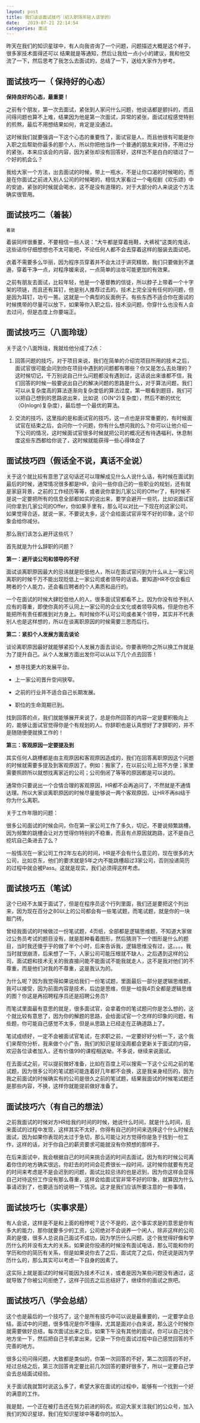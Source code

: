 ```yaml
---
layout: post
title: 我们谈谈面试技巧（初入职场年轻人该学的）
date:   2019-07-21 22:14:54
categories: 面试
---
```

昨天在我们的知识星球中，有人向我咨询了一个问题，问题描述大概是这个样子，很多家技术面得还可以 结果就是等通知，然后让我给一点小小的建议，我和他交流了一下，然后思考了我怎么去面试的，总结了一下，送给大家作为参考。






## 面试技巧一（ 保持好的心态）

**保持良好的心态，最重要！**

之前有个朋友，第一次去面试，紧张到人家问什么问题，他说话都是颤抖的，而且问得问题也算不上难，结果因为他是第一次面试，异常的紧张，面试过程感觉特别的煎熬，最后不用想结果如何，肯定是没通过。

这时候我们就要强调一下这个心态的重要性了，面试官是人，而且他很有可能是你入职之后帮助你最多的那个人，所以你把他当作一个普通的朋友来对待，不用过分的紧张，本来应该会的内容，因为紧张却没有回答好，这样岂不是白白的错过了一个好的机会么？

我给大家一个方法，出去面试的时候，带上一瓶水，不是让你口渴的时候喝的，而是在你面试之前进入别人公司的时候喝的，相信大家看过一个电视剧《欢乐颂》中的安迪，紧张的时候就会喝水，这不是没有道理的，对于大部分的人来说这个方法确实很管用。

## 面试技巧二（着装）

`着装`

着装同样很重要，不要相信一些人说：“大牛都是穿着拖鞋，大裤衩”这类的鬼话，这些话你仔细想想也不太可能吧，不论任何人都不会去穿着这样的服装去面试吧。

衣着不需要多么华丽，因为程序员穿着并不会太过于讲究精致，我们只要做到不邋遢，穿着干净一点，对程序媛来说，一点简单的淡妆可能更加的有效果。

之前有朋友去面试，比较年轻，他是一个基督教的信徒，所以脖子上带着一个十字架的项链，而且还有耳钉，他是别人推荐过去的，技术上完全没有任何的问题，但是因为耳钉，功亏一篑。这就是一个典型的反面例子。有些东西不适合你在面试的时候携带的尽量可以放下，如果等你入职之后，技术没问题，你穿什么也没有人会去过问，但是态度上你要端正。


## 面试技巧三（八面玲珑）

关于这个八面玲珑，我就给他分成了2点：

1. 回答问题的技巧，对于项目来说，我们在简单的介绍完项目所用的技术之后，面试官很可能会问到你在项目中遇到的问题都有哪些？你又是怎么去处理的？这时候切记，千万别说自己什么问题都没有遇到过，这话说出来谁都不信，我们回答的时候一般要说出自己的解决问题的思路是什么，对于算法问题，我们可以从复杂度高的算法逐渐向复杂度低的算法过度，第一眼看到题目，我们可以把自己想到的思路说出来，比如说（O(N^2)复杂度），然后不断的优化（O(nlogn)复杂度），最后想一个最优的算法。

2. 交流的技巧，这里指的是和面试官的技巧，这一点也是非常重要的，有时候面试官在结束之后，会问你一个问题，你有什么想问我的么？你可以让他介绍一下公司的情况，这时候面试官很多时候就把公司的概况还有待遇福利，休息制度这些东西都给你说了，这时候就能获得一些心得体会了

## 面试技巧四（假话全不说，真话不全说）

关于这个就比较有意思了这句话还可以理解成见什么人说什么话，有时候在面试到最后的时候，通常情况很多都是HR，会问一些你自己的一些职业的规划，还有就是家庭背景，之前的工作经历等等，或者说你拿到几家公司的Offer了，有时候不是说一定要把所有的信息全部都如实的说出来，要学会避开一些坑，比如说面试官问你拿到几家公司的Offer，你如果手里有，那么可以对比一下现在的这家公司，如果觉得合适，就说一家，不要说太多，这个会给面试官非常不好的印象，这个印象会给你减分。

那么我们该怎么避开这些坑？

首先就是为什么辞职的问题？

**第一：避开谈公司和领导的不好**

面试谈离职原因最大的忌讳就是贬低他人，所以在面试官问到为什么从上一家公司离职的时候千万不能出现贬低上一家公司或者领导的话语。要知道HR不仅会看应聘者的个人能力，还会看应聘者的个人素质和品行的。

一个在面试的时候大肆贬低他人的人，很多面试官都看不上。因为你没有给予别人应有的尊重，即使你真的不认同上一家公司的企业文化或者领导风格，但是你也不能把所有责任都推到对方身上。有时候你不认可公司或者某个领导，其实并不代表别人也是这样想的，所以在谈离职原因的时候需要三思而后行。

**第二：紧扣个人发展方面去谈论**

谈论离职原因最好就能够紧扣个人发展方面去谈论。你要表明你之所以换工作就是为了提升自己。从个人发展方面出发你可以从以下几个点去回答！

- 想寻找更大的发展平台。

- 上一家公司晋升空间狭窄。

- 之前的行业并不适合自己长期发展。

- 职位的生命周期已到。

找到回答的点，我们就能够展开来说了，总是你所回答的内容一定是要积极向上的，能够让面试官觉得你是个有规划的人。你辞职也是认真想好了才辞职的，并不是随随便便就换工作的！

**第三：客观原因一定要提及到**

其实任何人跳槽都是由主观原因和客观原因造成的，我们在回答离职原因这个问题的时候就需要多提及到客观原因了。例如：搬家了，在以前公司上班不方便；家里需要照顾所以就想找离家近的公司；公司倒闭了等等的原因都是可以说的。

通常你只要说出一个合情合理的客观原因，HR都不会再追问了，不然就是不通情达理。所以大家谈离职原因的时候尽量能够说一两个客观原因，让HR不再纠结于你为什么离职。

关于工作年限的问题：

很多公司面试的时候会问，你在第一家公司工作了多久，切记，不要说频繁跳槽，因为频繁的跳槽会让对方觉得你特别的不稳重，而且有点原因就跑路，这不是自己挖坑自己条进去了么？

一般情况在一家公司工作2年左右的时间，HR是不会有什么意见的，现在很多的大公司，比如京东，他们的要求就是5年之内不能跳槽超过3家公司，否则投递简历的过程中就会被Pass。这就是现实，我们必须得这样考虑。

## 面试技巧五（笔试）

这个已经不太属于面试了，但是在程序员这个行列里面，我们还是要把这个列出来，因为现在百分之80以上的公司都会有一些笔试题，而笔试题，就是你的一块敲门砖。

曾经我面试的时候做过一份笔试题，4页纸，全部都是逻辑思维题，不知道大家做过公务员考试的题目没有，就是那种看着图形，然后猜测下一个图形是什么的题目，当时我还傻乎乎的做了半个小时，后来告诉我，逻辑思维没有过，这。。。。我当时就很崩溃，后来想了一下，人家公司可能压根就不缺人，之后遇到这样的公司，面试题和技术无关的我直接问能不能面试不能我就走人，这不是我对他们的不尊重，而是他们对我的不尊重，这是我认为的。

为什么呢？因为我觉得如果说给我们一份笔试题，里面最后一部分是逻辑思维题，我可以接受，因为前面内容是技术，后边是思维，但是一给我4页全都是逻辑思维的图？你这是再招聘程序员还是招聘公务员?

而笔试里面最有意思的就是，很多面试官，会拿着你的笔试题问你是怎么想的，这个就比较有意思了，因为你的解题的思路，会给面试官一个怎样的印象的问题，有些题，你可能自己感觉不太多，但是从思路上已经走在正确道路上了。

笔试成绩好，一定不会被面试官笔试，在求职之前，一定要好好分析一下，这个我们来帮你分析，我来做个小广告，我们的知识星球没周都会更新关于面试的内容，欢迎各位读者加入，还有价值99的课程相送呦，不多说，继续来说面试。

在去面试之前，可以提前做好准备，比如在百度上可以搜索一下这个公司之前的笔试题，因为很多公司的笔试题可能连着好几年都不会换，这是我亲身经历的，因为我之前面试的时候确实有的公司是很久之前的笔试题，结果我面试的时候笔试题还是那些内容，不换，这样你就能提前做好准备了。

## 面试技巧六（有自己的想法）

之前我面试的时候对方HR给我约时间的时候，她说什么时间，就是什么时间，后来面试的过程中发现，这样其实不太好，你得有自己的时间来选择这个什么时候去面试，因为如果你表现的太过于急切，那么可能让对方觉得你是急于找到一份工作，这样的话，对于你自己的薪资要求可能就没有你预想的那样子。

在后来面试中，我会根据自己的时间来挑合适的时间去面试，因为有的时候公司离着你住的地方确实很远，你赶去的时间会花费很长一段时间，这时候你就要有充足的时间来考虑是不是会迟到的问题，面试比较忌讳的也是迟到，因为你这样会显得自己对待这份工作没有那么尊重，这样会给面试官非常不好的印象，就算因为什么事请迟到了，也要适当的说明一下情况。这才是我们应该所要注意的一些事情，

## 面试技巧七（实事求是）

有人会说，这样是不是和上面的相悖呢？这个不是的，这个事实求是的意思是你有多大的能力，那你就要多少的工资，公司绝对不会说养一个闲人，除非这样的公司真的是傻，很多人总说自己面试不成功，因为学历什么问题，这个我觉得好像和学历什么的并没有太大的关系，如果说你投递的时候没有面试电话，那么可能和你的学历和你的简历有关系，但是如果说你去了之后，面试完了之后，你还说是因为学历什么的，那么其实可以考虑一下自身的因素了。

这实际上就是面试的时候可能因为技术不过关，或者是因为某些问题没有通过，这就导致了你被公司拒绝了，这样子回去之后总结好了，继续你的面试之旅吧。

## 面试技巧八（学会总结）

这个也是最后的一个技巧了，这个是所有技巧中可以说是最重要的，一定要学会总结，面试中的问题，很多情况是你不懂得，尤其是面对小白来说，那么这个时候你就需要做好总结，每次面试出来之后，如果下午没有其他的面试，你可以自己找个地方坐一下，然后把自己手机拿出来，记录一下你在面试过程中自己感觉回答的不完善的地方。

很多公司问得问题，大致都是类似的，你第一次回答的不好，第二次回答的不好，经过总结之后，第三次回答肯定要比前几次回答的要好很多了，所以一定要自己学会去总结面试经验。

关于面试我就暂时说这么多了，希望大家在面试的过程中，能够有一个找到一个好的满意的工作。

我是懿，一个正在被打击还在努力前进的码农。欢迎大家关注我们的公众号，加入我们的知识星球，我们在知识星球中等着你的加入。



